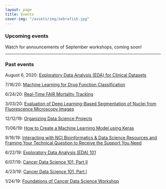 ```yaml
---
layout: page
title: Events
cover-img: "/assets/img/zebrafish.jpg"
---
```


### Upcoming events

Watch for announcements of September workshops, coming soon!

---

### Past events

August 6, 2020: [Exploratory Data Analysis (EDA) for Clinical Datasets](../2020-08-06-Exploratory_Data_Analysis_for_Clinical_Datasets)

7/16/20: [Machine Learning for Drug Function Classification](../2020-06-29-machine_learning_for_drug_function_classification)  

6/24/20: [Real-Time FAIR Mortality Tracking](../2020-06-15-real-time_fair_mortality_tracking)  

3/03/20: [Evaluation of Deep Learning-Based Segmentation of Nuclei from Fluorescence Microscopy Images](../2020-03-03-evaluation_of_deep_learning-based_segmentation_of_nuclei_from_fluorescence_microscopy_images)  

12/12/19: [Organizing Data Science Projects](../2019-12-12-organizing_data_science_projects)  

11/06/19: [How to Create a Machine Learning Model using Keras](../2019-11-06-how_to_create_a_machine_learning_model_using_keras)  

9/16/19: [Interacting with NCI Bioinformatics & Data Science Resources and Framing Your Technical Question to Receive the Support You Need](../2019-09-16-interacting_with_nci_bioinformatics_and_data_science_resources_and_framing_your_technical_question_to_receive_the_support_you_need)  

6/22/19: [Exploratory Data Analysis (EDA) 101](../2019-06-22-exploratory_data_analysis_101)  

6/07/19: [Cancer Data Science 101, Part II](../2019-06-07-cancer_data_science_101_part_ii)  

4/23/19: [Cancer Data Science 101, Part I](../2019-04-23-cancer_data_science_101_part_i)  

1/24/19: [Foundations of Cancer Data Science Workshop](../2019-01-24-foundations_of_cancer_data_science_workshop)  

